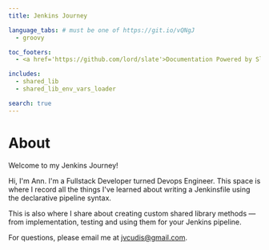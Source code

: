 ```yaml
---
title: Jenkins Journey

language_tabs: # must be one of https://git.io/vQNgJ
  - groovy

toc_footers:
  - <a href='https://github.com/lord/slate'>Documentation Powered by Slate</a>

includes:
  - shared_lib
  - shared_lib_env_vars_loader

search: true
---
```


# About

Welcome to my Jenkins Journey!

Hi, I'm Ann. I'm a Fullstack Developer turned Devops Engineer. This space is where I record all the things I've learned about writing a Jenkinsfile using the declarative pipeline syntax.

This is also where I share about creating custom shared library methods — from implementation, testing and using them for your Jenkins pipeline.

For questions, please email me at jvcudis@gmail.com.
